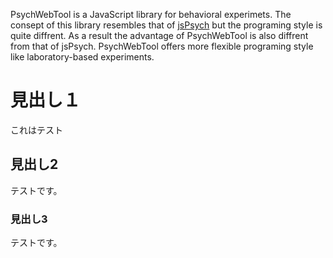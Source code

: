 PsychWebTool is a JavaScript library for behavioral experimets. The consept of this library resembles that of [jsPsych](http://www.jspsych.org/) but the programing style is quite diffrent. As a result the advantage of PsychWebTool is also diffrent from that of jsPsych. PsychWebTool offers more flexible programing style like laboratory-based experiments.

# 見出し１
これはテスト

## 見出し2
テストです。

### 見出し3
テストです。
